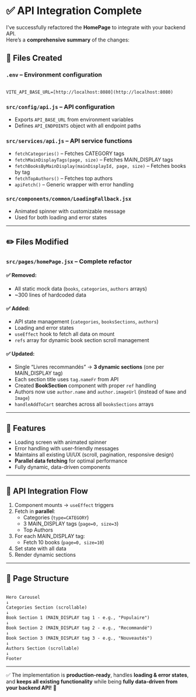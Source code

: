 
# ✅ API Integration Complete

I've successfully refactored the **HomePage** to integrate with your backend API.  
Here’s a **comprehensive summary** of the changes:


## 📁 Files Created

### `.env` – Environment configuration
```

VITE_API_BASE_URL=[http://localhost:8080](http://localhost:8080)

```

### `src/config/api.js` – API configuration
- Exports `API_BASE_URL` from environment variables  
- Defines `API_ENDPOINTS` object with all endpoint paths

### `src/services/api.js` – API service functions
- `fetchCategories()` – Fetches CATEGORY tags  
- `fetchMainDisplayTags(page, size)` – Fetches MAIN_DISPLAY tags  
- `fetchBooksByMainDisplay(mainDisplayId, page, size)` – Fetches books by tag  
- `fetchTopAuthors()` – Fetches top authors  
- `apiFetch()` – Generic wrapper with error handling

### `src/components/common/LoadingFallback.jsx`
- Animated spinner with customizable message  
- Used for both loading and error states

---

## ✏️ Files Modified

### `src/pages/homePage.jsx` – **Complete refactor**

#### ✅ Removed:
- All static mock data (`books`, `categories`, `authors` arrays)  
- ~300 lines of hardcoded data

#### ✅ Added:
- API state management (`categories`, `booksSections`, `authors`)  
- Loading and error states  
- `useEffect` hook to fetch all data on mount  
- `refs` array for dynamic book section scroll management

#### ✅ Updated:
- Single “Livres recommandés” → **3 dynamic sections** (one per MAIN_DISPLAY tag)  
- Each section title uses `tag.nameFr` from API  
- Created **BookSection** component with proper `ref` handling  
- Authors now use `author.name` and `author.imageUrl` (instead of `Name` and `Image`)  
- `handleAddToCart` searches across all `booksSections` arrays

---

## 🚀 Features
- Loading screen with animated spinner  
- Error handling with user-friendly messages  
- Maintains all existing UI/UX (scroll, pagination, responsive design)  
- **Parallel data fetching** for optimal performance  
- Fully dynamic, data-driven components

---

## 🔄 API Integration Flow
1. Component mounts → `useEffect` triggers  
2. Fetch in **parallel**:
   - Categories (`type=CATEGORY`)
   - 3 MAIN_DISPLAY tags (`page=0, size=3`)
   - Top Authors
3. For each MAIN_DISPLAY tag:
   - Fetch 10 books (`page=0, size=10`)
4. Set state with all data  
5. Render dynamic sections

---

## 🧱 Page Structure

```

Hero Carousel
↓
Categories Section (scrollable)
↓
Book Section 1 (MAIN_DISPLAY tag 1 - e.g., "Populaire")
↓
Book Section 2 (MAIN_DISPLAY tag 2 - e.g., "Recommandé")
↓
Book Section 3 (MAIN_DISPLAY tag 3 - e.g., "Nouveautés")
↓
Authors Section (scrollable)
↓
Footer

```

---

✅ The implementation is **production-ready**, handles **loading & error states**, and **keeps all existing functionality** while being **fully data-driven from your backend API!** 🎉